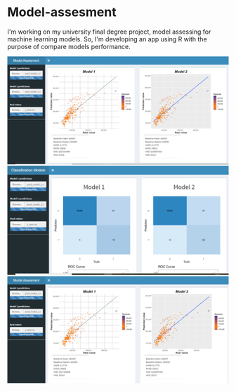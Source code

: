 # Model-assesment
I'm working on my university final degree project, model assessing for machine learning models. So, I'm developing an app using R with the purpose of compare models performance.

![Alt text](project.PNG?raw=true)
![Alt text](herramienta_2.PNG?raw=true)
![Alt text](herramienta_3.PNG?raw=true)
